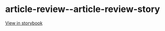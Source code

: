 # article-review--article-review-story

[View in storybook](https://raw.githack.com/Independent-Digital-News-and-Media-Ltd/standard-pwamp-sb/PR-386-sb/index.html?path=/story/article-review--article-review-story)